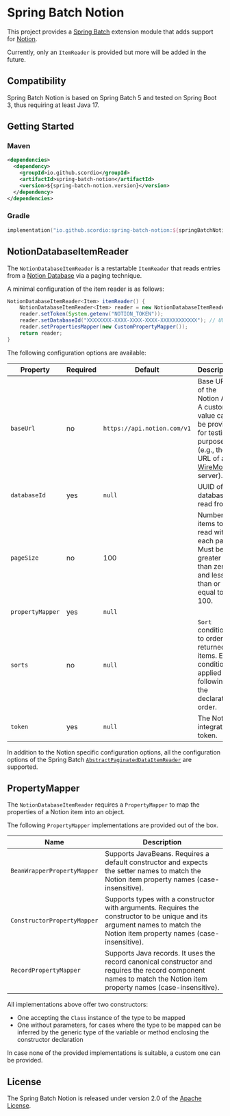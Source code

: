 # Spring Batch Notion

This project provides a [Spring Batch][] extension module that adds support for [Notion][].

Currently, only an `ItemReader` is provided but more will be added in the future.

## Compatibility

Spring Batch Notion is based on Spring Batch 5 and tested on Spring Boot 3, thus requiring at least Java 17.

## Getting Started

### Maven

```xml
<dependencies>
  <dependency>
    <groupId>io.github.scordio</groupId>
    <artifactId>spring-batch-notion</artifactId>
    <version>${spring-batch-notion.version}</version>
  </dependency>
</dependencies>
```

### Gradle

```kotlin
implementation("io.github.scordio:spring-batch-notion:${springBatchNotionVersion}")
```

## NotionDatabaseItemReader

The `NotionDatabaseItemReader` is a restartable `ItemReader` that reads entries from a [Notion Database] via a paging technique.

A minimal configuration of the item reader is as follows:

```java
NotionDatabaseItemReader<Item> itemReader() {
    NotionDatabaseItemReader<Item> reader = new NotionDatabaseItemReader<>();
    reader.setToken(System.getenv("NOTION_TOKEN"));
    reader.setDatabaseId("XXXXXXXX-XXXX-XXXX-XXXX-XXXXXXXXXXXX"); // UUID
    reader.setPropertiesMapper(new CustomPropertyMapper());
    return reader;
}
```

The following configuration options are available:

| Property         | Required | Default                     | Description                                                                                                               |
|------------------|----------|-----------------------------|---------------------------------------------------------------------------------------------------------------------------|
| `baseUrl`        | no       | `https://api.notion.com/v1` | Base URL of the Notion API. A custom value can be provided for testing purposes (e.g., the URL of a [WireMock][] server). |
| `databaseId`     | yes      | `null`                      | UUID of the database to read from.                                                                                        |
| `pageSize`       | no       | 100                         | Number of items to be read with each page. Must be greater than zero and less than or equal to 100.                       |
| `propertyMapper` | yes      | `null`                      |                                                                                                                           |
| `sorts`          | no       | `null`                      | `Sort` conditions to order the returned items. Each condition is applied following the declaration order.                 |
| `token`          | yes      | `null`                      | The Notion integration token.                                                                                             |

In addition to the Notion specific configuration options, all the configuration options of the Spring Batch [`AbstractPaginatedDataItemReader`](https://docs.spring.io/spring-batch/docs/current/api/org/springframework/batch/item/data/AbstractPaginatedDataItemReader.html) are supported.

## PropertyMapper

The `NotionDatabaseItemReader` requires a `PropertyMapper` to map the properties of a Notion item into an object.

The following `PropertyMapper` implementations are provided out of the box.

| Name                        | Description                                                                                                                                                                |
|-----------------------------|----------------------------------------------------------------------------------------------------------------------------------------------------------------------------|
| `BeanWrapperPropertyMapper` | Supports JavaBeans. Requires a default constructor and expects the setter names to match the Notion item property names (case-insensitive).                                |
| `ConstructorPropertyMapper` | Supports types with a constructor with arguments. Requires the constructor to be unique and its argument names to match the Notion item property names (case-insensitive). |
| `RecordPropertyMapper`      | Supports Java records. It uses the record canonical constructor and requires the record component names to match the Notion item property names (case-insensitive).        |

All implementations above offer two constructors:
* One accepting the `Class` instance of the type to be mapped
* One without parameters, for cases where the type to be mapped can be inferred by the generic type of the variable or method enclosing the constructor declaration

In case none of the provided implementations is suitable, a custom one can be provided.

## License

The Spring Batch Notion is released under version 2.0 of the [Apache License][].

[Apache License]: https://www.apache.org/licenses/LICENSE-2.0
[Notion]: https://notion.so/
[Notion Database]: https://www.notion.so/help/category/databases
[Spring Batch]: https://github.com/spring-projects/spring-batch
[WireMock]: https://wiremock.org/
